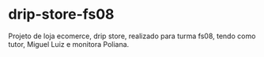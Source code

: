 # drip-store-fs08
Projeto de loja ecomerce, drip store, realizado para turma fs08, tendo como tutor, Miguel Luiz e monitora Poliana.
